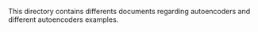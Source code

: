 This directory contains differents documents regarding autoencoders and different autoencoders examples.